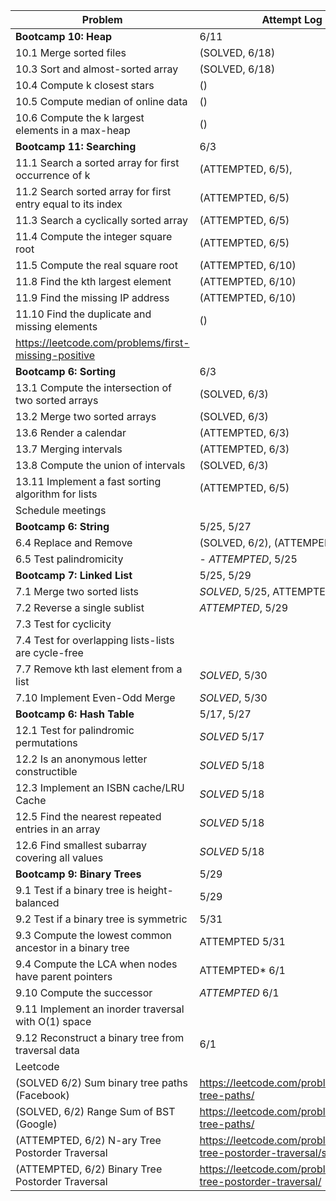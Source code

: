 | Problem |  Attempt Log | Python  |
| ------ | ------ | ------ |
| **Bootcamp 10: Heap** | 6/11 | ------- |
| 10.1 Merge sorted files | (SOLVED, 6/18) |
| 10.3 Sort and almost-sorted array | (SOLVED, 6/18) |
| 10.4 Compute k closest stars | () |
| 10.5 Compute median of online data | () |
| 10.6 Compute the k largest elements in a max-heap | () | DO THIS LEETCODE PROBLEM: https://bit.ly/2x4vs76
| **Bootcamp 11: Searching** | 6/3 | ------- |
| 11.1 Search a sorted array for first occurrence of k | (ATTEMPTED, 6/5), | search_first_key.py |
| 11.2 Search sorted array for first entry equal to its index | (ATTEMPTED, 6/5) | search_entry_equal_to_index.py |
| 11.3 Search a cyclically sorted array | (ATTEMPTED, 6/5) | search_shifted_sorted_array.py |
| 11.4 Compute the integer square root | (ATTEMPTED, 6/5) | int_square_root.py |
| 11.5 Compute the real square root | (ATTEMPTED, 6/10) | real_square_root.py |
| 11.8 Find the kth largest element| (ATTEMPTED, 6/10) | kth_largest_in_array.py |
| 11.9 Find the missing IP address | (ATTEMPTED, 6/10) | absent_value_array.py |
| 11.10 Find the duplicate and missing elements | () | search_for_missing_element.py |
|https://leetcode.com/problems/first-missing-positive||
| **Bootcamp 6: Sorting** | 6/3 | ------- |
| 13.1 Compute the intersection of two sorted arrays | (SOLVED, 6/3) | intersect_sorted_arrays.py |
| 13.2 Merge two sorted arrays | (SOLVED, 6/3) | two_sorted_arrays_merge.py |
| 13.6 Render a calendar | (ATTEMPTED, 6/3) | calendar_rendering.py |
| 13.7 Merging intervals | (ATTEMPTED, 6/3) | interval_add.py |
| 13.8 Compute the union of intervals | (SOLVED, 6/3) | intervals\_union.py |
| 13.11 Implement a fast sorting algorithm for lists | (ATTEMPTED, 6/5)| sort_list.py |
| Schedule meetings | | sort_list.py |
| **Bootcamp 6: String** | 5/25, 5/27 | ------- |
| 6.4 Replace and Remove | (SOLVED, 6/2), (ATTEMPED, 5/25) | replace_and_remove.py |
| 6.5 Test palindromicity | - *ATTEMPTED*, 5/25 | is_string_palindromic.py |
| **Bootcamp 7: Linked List** | 5/25, 5/29 | ------- |
| 7.1 Merge two sorted lists | *SOLVED*, 5/25, ATTEMPTED 5/29 | sorted_list_merge.py |
| 7.2 Reverse a single sublist | *ATTEMPTED*, 5/29 | reverse_sublist.py |
| 7.3 Test for cyclicity | | is\_list\_cyclic.py |
| 7.4 Test for overlapping lists-lists are cycle-free| | do\_terminated\_lists\_overlap.py |
| 7.7  Remove kth last element from a list | *SOLVED*, 5/30 | delete_kth_last_from_list.py |
| 7.10 Implement Even-Odd Merge | *SOLVED*, 5/30 | even_odd_list_merge.py
| **Bootcamp 6: Hash Table** | 5/17, 5/27 | ------- |
| 12.1 Test for palindromic permutations | *SOLVED* 5/17 | is_string_permutable_to_palindrome.py |
| 12.2 Is an anonymous letter constructible |  *SOLVED* 5/18 | is_anonymous_letter_constructible.py |
| 12.3 Implement an ISBN cache/LRU Cache |  *SOLVED* 5/18 | lru_cache.py |
| 12.5 Find the nearest repeated entries in an array | *SOLVED* 5/18 | nearest_repeated_entries.py |
| 12.6 Find smallest subarray covering all values| *SOLVED* 5/18 | smallest_subarray_covering_all_values.py |
| **Bootcamp 9: Binary Trees** | 5/29 | ------- |
| 9.1 Test if a binary tree is height-balanced | 5/29 | ------- |
| 9.2 Test if a binary tree is symmetric | 5/31 | is_tree_symmetric.py |
| 9.3 Compute the lowest common ancestor in a binary tree | ATTEMPTED 5/31 | lowest_common_ancestor.py |
| 9.4 Compute the LCA when nodes have parent pointers | ATTEMPTED* 6/1 | 6/1  |
| 9.10 Compute the successor | *ATTEMPTED* 6/1 | successor_in_tree.py |
| 9.11 Implement an inorder traversal with O(1) space |  | 6/1 |
| 9.12 Reconstruct a binary tree from traversal data | 6/1 | 6/1 |
| Leetcode | | |
| (SOLVED 6/2) Sum binary tree paths (Facebook)| https://leetcode.com/problems/binary-tree-paths/ |
| (SOLVED, 6/2) Range Sum of BST (Google)| https://leetcode.com/problems/binary-tree-paths/ |
| (ATTEMPTED, 6/2) N-ary Tree Postorder Traversal | https://leetcode.com/problems/n-ary-tree-postorder-traversal/solution/ |
| (ATTEMPTED, 6/2) Binary Tree Postorder Traversal| https://leetcode.com/problems/binary-tree-postorder-traversal/|
